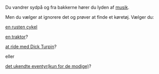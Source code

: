 Du vandrer sydpå og fra bakkerne hører du lyden af [musik](https://www.youtube.com/watch?v=cUGd8X7bjuo).

Men du vælger at ignorere det og prøver at finde et køretøj. Vælger du:

[en rusten cykel](cykeltur/cykeltur.md)

[en traktor](https://youtu.be/kCsSVLZ6wCI?t=31s)?

[at ride med Dick Turpin](https://www.youtube.com/watch?v=n4d3RW488AQ)?

eller

[det ukendte eventyr(kun for de modige)](https://www.youtube.com/watch?v=MFzDaBzBlL0)?